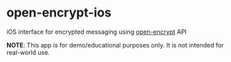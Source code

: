# open-encrypt-ios
iOS interface for encrypted messaging using [open-encrypt](https://github.com/jacksonwalters/open-encrypt) API

**NOTE**: This app is for demo/educational purposes only. It is not intended for real-world use.
